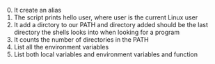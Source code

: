 0. It create an alias
1. The script prints hello user, where user is the current Linux user
3. It add a dirctory to our PATH and directory added should be the last directory the shells looks into when looking for a program
5. It counts the number of directories in the PATH
6. List all the environment variables
7. List both local variables and environment variables and function